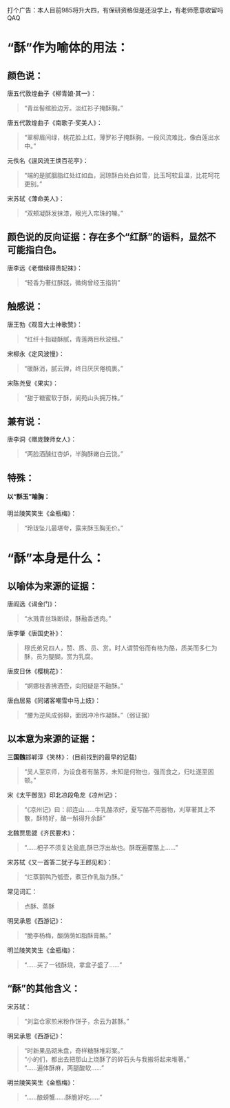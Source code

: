 打个广告：本人目前985将升大四，有保研资格但是还没学上，有老师愿意收留吗QAQ

# “酥”作为喻体的用法：
## 颜色说：  
唐五代敦煌曲子《柳青娘·其一》：  
> “青丝髻绾脸边芳。淡红衫子掩酥胸。”  

唐五代敦煌曲子《南歌子·奖美人》：  
> “翠柳眉间绿，桃花脸上红，薄罗衫子掩酥胸。一段风流难比，像白莲出水中。”  

元佚名《逞风流王焕百花亭》：  
> “端的是腻胭脂红处红如血，润琼酥白处白如雪，比玉呵软且温，比花呵花更别。”  

宋苏轼《薄命美人》：  
> “双颊凝酥发抹漆，眼光入帘珠的皪。”  


## 颜色说的反向证据：存在多个“红酥”的语料，显然不可能指白色。  
唐李远《老僧续得贵妃袜》：  
> “轻香为著红酥践，微绚曾经玉指钩”  

## 触感说：  
唐王勃《观音大士神歌赞》：  
> “红纤十指疑酥腻，青莲两目秋波细。”  

宋柳永《定风波慢》：  
> “暖酥消，腻云亸，终日厌厌倦梳裹。”  

宋陈尧叟《果实》：  
> “甜于糖蜜软于酥，阆苑山头拥万株。”  

## 兼有说：  
唐李洞《赠庞鍊师女人》：  
> “两脸酒醺红杏妒，半胸酥嫩白云饶。”  

## 特殊：  
#### 以“酥玉”喻胸：  
明兰陵笑笑生《金瓶梅》：  
> “玲珑坠儿最堪夸，露来酥玉胸无价。”  


    
# “酥”本身是什么：  
## 以喻体为来源的证据：  
唐阎选《谒金门》：  
> “水溅青丝珠断续，酥融香透肉。”  

唐李肇《唐国史补》：  
> 穆氏弟兄四人，赞、质、员、赏。时人谓赞俗而有格为酪，质美而多仁为酥，员为醍醐，赏为乳腐。  

唐皮日休《樱桃花》：  
> “婀娜枝香拂酒壶，向阳疑是不融酥。”  

唐白居易《同诸客嘲雪中马上妓》：  
> “腰为逆风成弱柳，面因冲冷作凝酥。”（弱证据）  
  

## 以本意为来源的证据：  
**三国魏**邯郸淳《笑林》：  (目前找到的最早的记载)
> “吴人至京师，为设食者有酪苏，未知是何物也，强而食之，归吐遂至困顿。”  

宋《太平御览》印北凉段龟龙《凉州记》：  
> “《凉州记》曰：祁连山……牛乳酪浓好，夏写酪不用器物，刈草著其上不散，酥特好，酪一斛得升余酥”  

北魏贾思勰《齐民要术》：  
> “……杷子不须复达瓮底,酥已浮出故也。酥既遍覆酪上……”  

宋苏轼《又一首答二犹子与王郎见和》：  
> “烂蒸鹅鸭乃瓠壶，煮豆作乳脂为酥。”  

常见词汇：  
> 点酥、蒸酥  

明吴承恩《西游记》：  
> “脆李杨梅，酸荫荫如脂酥膏酪。”  

明兰陵笑笑生《金瓶梅》：  
> “……买了一钱酥烧，拿盒子盛了……”  
  
## “酥”的其他含义：  
宋苏轼：  
> “刘监仓家煎米粉作饼子，余云为甚酥。”  

明吴承恩《西游记》：  
> “时新果品砌朱盘，奇样糖酥堆彩案。”  
“小的们，都出去把那山上烧酥了的碎石头与我搬将起来堆著。”  
“……遍体酥麻，两腿酸软……”  

明兰陵笑笑生《金瓶梅》：  
> “……酿螃蟹……酥脆好吃……”  
